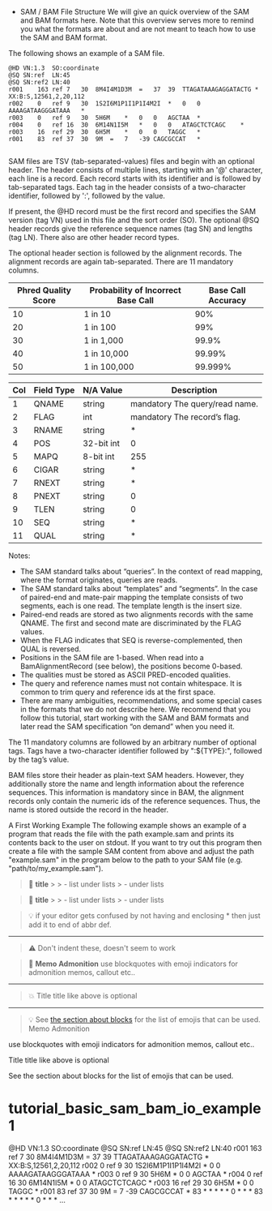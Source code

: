 * SAM / BAM File Structure
We will give an quick overview of the SAM and BAM formats here. Note that this overview serves more to remind you what the formats are about and are not meant to teach how to use the SAM and BAM format.

The following shows an example of a SAM file.
```
@HD VN:1.3  SO:coordinate
@SQ SN:ref  LN:45
@SQ SN:ref2 LN:40
r001    163 ref 7   30  8M4I4M1D3M  =   37  39  TTAGATAAAGAGGATACTG *   XX:B:S,12561,2,20,112
r002    0   ref 9   30  1S2I6M1P1I1P1I4M2I  *   0   0   AAAAGATAAGGGATAAA   *
r003    0   ref 9   30  5H6M    *   0   0   AGCTAA  *
r004    0   ref 16  30  6M14N1I5M   *   0   0   ATAGCTCTCAGC    *
r003    16  ref 29  30  6H5M    *   0   0   TAGGC   *
r001    83  ref 37  30  9M  =   7   -39 CAGCGCCAT   *
  
```
  SAM files are TSV (tab-separated-values) files and begin with an optional header. The header consists of multiple lines, starting with an '@' character, each line is a record. Each record starts with its identifier and is followed by tab-separated tags. Each tag in the header consists of a two-character identifier, followed by ':', followed by the value.

If present, the @HD record must be the first record and specifies the SAM version (tag VN) used in this file and the sort order (SO). The optional @SQ header records give the reference sequence names (tag SN) and lengths (tag LN). There also are other header record types.

The optional header section is followed by the alignment records. The alignment records are again tab-separated. There are 11 mandatory columns.

|Phred Quality Score          |Probability of Incorrect Base Call |   Base Call Accuracy|
| ----------- |---------------|--------------------------------------------------|
|10                            |  1 in 10                       |      90%|
|20                            |  1 in 100                       |     99%|
|30                            |  1 in 1,000                     |     99.9%|
|40                            |  1 in 10,000                     |    99.99%|
|50                            |  1 in 100,000                    |    99.999%|




|Col|	Field	Type|	N/A Value	|Description|
| ----------- |---------------|------------------------|--------------------------|
|1	|QNAME|	string|	mandatory	The query/read name.|
|2	|FLAG	|int|	mandatory	The record’s flag.|
|3	|RNAME|	string|	*	|The reference name.|
|4	|POS	|32-bit int|	0	|1-based position on the reference.|
|5	|MAPQ	|8-bit int|	255	|The mapping quality.|
|6	|CIGAR	|string	|*	|The CIGAR string of the alignment.|
|7|	RNEXT|	string|	*	|The reference of the next mate/segment.|
 |8	|PNEXT|	string|	0	|The position of the next mate/seqgment.|
|9|	TLEN|	string|	0	|The observed length of the template.|
|10	|SEQ|	string|	*|	The query/read sequence.|
|11|	QUAL|	string|	*	|The ASCII PHRED-encoded base qualities.|



Notes:
  
*  The SAM standard talks about “queries”. In the context of read mapping, where the format originates, queries are reads.
* The SAM standard talks about “templates” and “segments”. In the case of paired-end and mate-pair mapping the template consists of two segments, each is one read. The template length is the insert size.
* Paired-end reads are stored as two alignments records with the same QNAME. The first and second mate are discriminated by the FLAG values.
* When the FLAG indicates that SEQ is reverse-complemented, then QUAL is reversed.
* Positions in the SAM file are 1-based. When read into a BamAlignmentRecord (see below), the positions become 0-based.
* The qualities must be stored as ASCII PRED-encoded qualities.
* The query and reference names must not contain whitespace. It is common to trim query and reference ids at the first space.
* There are many ambiguities, recommendations, and some special cases in the formats that we do not describe here. We recommend that you follow this tutorial, start working with the SAM and BAM formats and later read the SAM specification “on demand” when you need it.

The 11 mandatory columns are followed by an arbitrary number of optional tags. Tags have a two-character identifier followed by ":${TYPE}:", followed by the tag’s value.

BAM files store their header as plain-text SAM headers. However, they additionally store the name and length information about the reference sequences. This information is mandatory since in BAM, the alignment records only contain the numeric ids of the reference sequences. Thus, the name is stored outside the record in the header.

A First Working Example
The following example shows an example of a program that reads the file with the path example.sam and prints its contents back to the user on stdout. If you want to try out this program then create a file with the sample SAM content from above and adjust the path "example.sam" in the program below to the path to your SAM file (e.g. "path/to/my_example.sam").


> :memo: **title**
    >
    > - list under lists
    > - under lists

> :memo: **title**
    >
    > - list under lists
    > - under lists


> :bulb: if your editor gets confused by
not having and enclosing * then
just add it to end of abbr def.

---

>:warning: Don't indent these, doesn't seem to work

> :memo: **Memo Admonition**
use blockquotes
with emoji indicators for
admonition memos, callout etc..

---

> :boom:
Title title like above is optional

---

> :bulb: See [the section about blocks](blocks.md#cheatsheet)
for the list of emojis that can be used.
Memo Admonition

use blockquotes with emoji indicators for admonition memos, callout etc..

Title title like above is optional

See the section about blocks for the list of emojis that can be used.






  # tutorial_basic_sam_bam_io_example1
  @HD     VN:1.3  SO:coordinate
@SQ     SN:ref  LN:45
@SQ     SN:ref2 LN:40
r001    163     ref     7       30      8M4I4M1D3M      =       37      39      TTAGATAAAGAGGATACTG     *       XX:B:S,12561,2,20,112
r002    0       ref     9       30      1S2I6M1P1I1P1I4M2I      *       0       0       AAAAGATAAGGGATAAA       *
  r003    0       ref     9       30      5H6M    *       0       0       AGCTAA  *
  r004    0       ref     16      30      6M14N1I5M       *       0       0       ATAGCTCTCAGC    *
  r003    16      ref     29      30      6H5M    *       0       0       TAGGC   *
  r001    83      ref     37      30      9M      =       7       -39     CAGCGCCAT       *
  83      *       *       *       *       *       0       *       *       *
  83      *       *       *       *       *       0       *       *       *
  ...